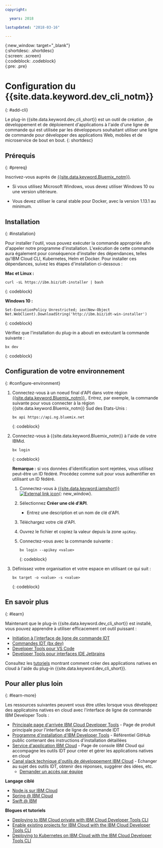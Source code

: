 ```yaml
---
copyright:

  years: 2018

lastupdated: "2018-03-16"

---
```


{:new_window: target="_blank"}  
{:shortdesc: .shortdesc}  
{:screen: .screen}  
{:codeblock: .codeblock}  
{:pre: .pre}  

# Configuration du {{site.data.keyword.dev_cli_notm}}
{: #add-cli}

Le plug-in {{site.data.keyword.dev_cli_short}} est un outil de création , de développement et de déploiement d'applications à l'aide d'une ligne de commande qui est utilisée par les développeurs souhaitant utiliser une ligne de commande pour développer des applications Web, mobiles et de microservice de bout en bout.
{: shortdesc}

## Prérequis
{: #prereq}

Inscrivez-vous auprès de [{{site.data.keyword.Bluemix_notm}}](https://www.bluemix.net).

*  Si vous utilisez Microsoft Windows, vous devez utiliser Windows 10 ou une version ultérieure. 

* Vous devez utiliser le canal stable pour Docker, avec la version 1.13.1 au minimum.

## Installation
{: #installation}

Pour installer l'outil, vous pouvez exécuter la commande appropriée afin d'appeler notre programme d'installation. L'exécution de cette commande aura également pour conséquence d'installer des dépendances, telles qu'IBM Cloud CLI, Kubernetes, Helm et Docker. Pour installer ces dépendances, suivez les étapes d'installation ci-dessous :

**Mac et Linux :**

```
curl -sL https://ibm.biz/idt-installer | bash
```
{: codeblock}


**Windows 10 :**

```
Set-ExecutionPolicy Unrestricted; iex(New-Object Net.WebClient).DownloadString('http://ibm.biz/idt-win-installer')
```
{: codeblock}

Vérifiez que l'installation du plug-in a abouti en exécutant la
commande suivante :  

```
bx dev
```
{: codeblock}

## Configuration de votre environnement
{: #configure-environment}

1. Connectez-vous à un noeud final d'API dans votre région [{{site.data.keyword.Bluemix_notm}} ](/docs/overview/cf.html#ov_intro_reg). Entrez, par exemple, la commande suivante pour vous connecter à la région {{site.data.keyword.Bluemix_notm}} Sud des Etats-Unis :

	```
	bx api https://api.ng.bluemix.net
	```
	{: codeblock}

2. Connectez-vous à {{site.data.keyword.Bluemix_notm}} à l'aide de votre IBMid.

	```
	bx login
	```
	{: codeblock}

	**Remarque :** si vos données d'identification sont rejetées, vous utilisez peut-être un ID fédéré. Procédez comme suit pour vous authentifier en utilisant un ID fédéré.

	1. Connectez-vous à [{{site.data.keyword.iamshort}} ![External link icon](../../icons/launch-glyph.svg "External link icon")](https://www.bluemix.net/iam/#/apikeys){: new_window}.
	2. Sélectionnez **Créer une clé d'API**.
		* Entrez une description et un nom de clé d'API.
	3. Téléchargez votre clé d'API.
	4. Ouvrez le fichier et copiez la valeur depuis la zone `apiKey`.
	5. Connectez-vous avec la commande suivante :

		```
		bx login --apikey <value>
		```
		{: codeblock}

3. Définissez votre organisation et votre espace en utilisant ce qui suit :

	```
	bx target -o <value> -s <value>
	```
	{: codeblock}

## En savoir plus
{: #learn}

Maintenant que le plug-in {{site.data.keyword.dev_cli_short}} est installé, vous pouvez apprendre à utiliser efficacement cet outil puissant :
- [Initiation à l'interface de ligne de commande IDT](index.html)
- [Commandes IDT (bx dev)](commands.html)
- [Developer Tools pour VS Code](vscode.html)
- [Developer Tools pour interfaces IDE Jetbrains](jetbrains.html)

Consultez les [tutoriels](/docs/apps/tutorials/tutorial_bff.html) montrant comment créer des applications natives en cloud à l'aide du plug-in {{site.data.keyword.dev_cli_short}}.

## Pour aller plus loin
{: #learn-more}

Les ressources suivantes peuvent vous être utiles lorsque vous développez des applicatoins natives en cloud avec l'interface de ligne de commande IBM Developer Tools :

- [Principale page d'arrivée IBM Cloud Developer Tools](https://www.ibm.com/cloud/cli) - Page de produit principale pour l'interface de ligne de commande IDT
- [Programme d'installation d'IBM Developer Tools](https://github.com/IBM-Bluemix/ibm-cloud-developer-tools) - Référentiel GitHub public contenant des instructions d'installation détaillées
- [Service d'application IBM Cloud](https://console.bluemix.net/developer/appservice) - Page de console IBM Cloud qui accompagne les outils IDT pour créer et gérer les applications natives en cloud 
- [Canal slack technique d'outils de développement IBM Cloud](https://ibm-cloud-tech.slack.com) - Echanger au sujet des outils IDT, obtenir des réponses, suggérer des idées, etc. 
	- [Demander un accès par équipe](https://slack-invite-ibm-cloud-tech.mybluemix.net/)

**Langage ciblé**

- [Node.js sur IBM Cloud](https://developer.ibm.com/node/cloud/)
- [Spring @ IBM Cloud](https://developer.ibm.com/java/spring/)
- [Swift @ IBM](https://developer.ibm.com/swift)

**Blogues et tutoriels**

- [Deploying to IBM Cloud private with IBM Cloud Developer Tools CLI](https://www.ibm.com/blogs/bluemix/2017/09/deploying-ibm-cloud-private-ibm-cloud-developer-tools-cli/)
- [Enable existing projects for IBM Cloud with the IBM Cloud Developer Tools CLI](https://www.ibm.com/blogs/bluemix/2017/09/enable-existing-projects-ibm-cloud-ibm-cloud-developer-tools-cli/)
- [Deploying to Kubernetes on IBM Cloud with the IBM Cloud Developer Tools CLI](https://www.ibm.com/blogs/bluemix/2017/09/deploying-kubernetes-ibm-cloud-ibm-cloud-developer-tools-cli/)

